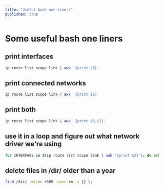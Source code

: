 ```yaml
---
title: "Useful bash one-liners"
published: true
---
```


# Some useful bash one liners

## print interfaces

```bash
ip route list scope link | awk '{print $3}'
```

## print connected networks

```bash
ip route list scope link | awk '{print $1}'
```

## print both

```bash
ip route list scope link | awk '{print $3,$1}'
```

## use it in a loop and figure out what network driver we're using

```bash
for INTERFACE in $(ip route list scope link | awk '{print $3}'); do echo ${INTERFACE} ;ethtool --driver ${INTERFACE} | grep driver | awk '{print $2}' ;done
```

## delete files in /dir/ older than a year

```bash
find /dir/ -mtime +365 -exec rm -v {} \;
```
